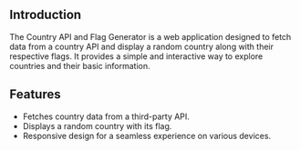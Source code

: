 
## Introduction

The Country API and Flag Generator is a web application designed to fetch data from a country API and display a random country along with their respective flags. It provides a simple and interactive way to explore countries and their basic information.

## Features

- Fetches country data from a third-party API.
- Displays a random country with its flag.
- Responsive design for a seamless experience on various devices.
